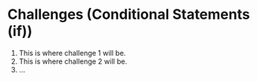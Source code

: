 # Challenges (Conditional Statements (if))

1. This is where challenge 1 will be.
2. This is where challenge 2 will be.
3. ...
